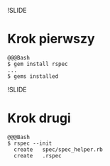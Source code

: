 !SLIDE

# Krok pierwszy

    @@@Bash
    $ gem install rspec
    ...
    5 gems installed


!SLIDE

# Krok drugi

    @@@Bash
    $ rspec --init
      create   spec/spec_helper.rb
      create   .rspec
